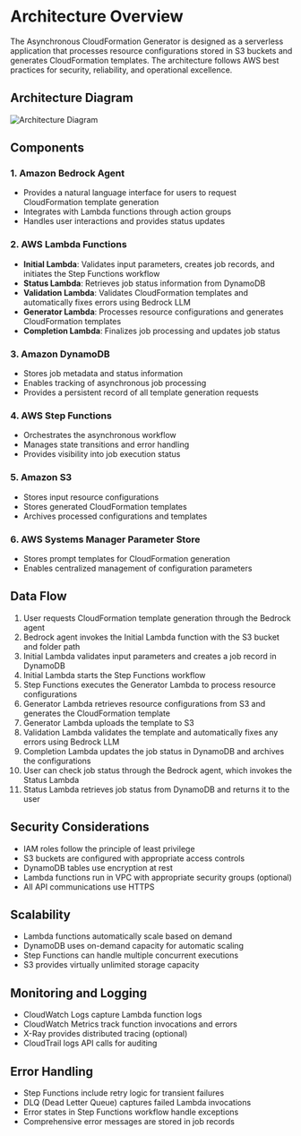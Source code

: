 # Architecture Overview

The Asynchronous CloudFormation Generator is designed as a serverless application that processes resource configurations stored in S3 buckets and generates CloudFormation templates. The architecture follows AWS best practices for security, reliability, and operational excellence.

## Architecture Diagram

![Architecture Diagram](architecture-diagram.png)

## Components

### 1. Amazon Bedrock Agent

- Provides a natural language interface for users to request CloudFormation template generation
- Integrates with Lambda functions through action groups
- Handles user interactions and provides status updates

### 2. AWS Lambda Functions

- **Initial Lambda**: Validates input parameters, creates job records, and initiates the Step Functions workflow
- **Status Lambda**: Retrieves job status information from DynamoDB
- **Validation Lambda**: Validates CloudFormation templates and automatically fixes errors using Bedrock LLM
- **Generator Lambda**: Processes resource configurations and generates CloudFormation templates
- **Completion Lambda**: Finalizes job processing and updates job status

### 3. Amazon DynamoDB

- Stores job metadata and status information
- Enables tracking of asynchronous job processing
- Provides a persistent record of all template generation requests

### 4. AWS Step Functions

- Orchestrates the asynchronous workflow
- Manages state transitions and error handling
- Provides visibility into job execution status

### 5. Amazon S3

- Stores input resource configurations
- Stores generated CloudFormation templates
- Archives processed configurations and templates

### 6. AWS Systems Manager Parameter Store

- Stores prompt templates for CloudFormation generation
- Enables centralized management of configuration parameters

## Data Flow

1. User requests CloudFormation template generation through the Bedrock agent
2. Bedrock agent invokes the Initial Lambda function with the S3 bucket and folder path
3. Initial Lambda validates input parameters and creates a job record in DynamoDB
4. Initial Lambda starts the Step Functions workflow
5. Step Functions executes the Generator Lambda to process resource configurations
6. Generator Lambda retrieves resource configurations from S3 and generates the CloudFormation template
7. Generator Lambda uploads the template to S3
8. Validation Lambda validates the template and automatically fixes any errors using Bedrock LLM
9. Completion Lambda updates the job status in DynamoDB and archives the configurations
10. User can check job status through the Bedrock agent, which invokes the Status Lambda
11. Status Lambda retrieves job status from DynamoDB and returns it to the user

## Security Considerations

- IAM roles follow the principle of least privilege
- S3 buckets are configured with appropriate access controls
- DynamoDB tables use encryption at rest
- Lambda functions run in VPC with appropriate security groups (optional)
- All API communications use HTTPS

## Scalability

- Lambda functions automatically scale based on demand
- DynamoDB uses on-demand capacity for automatic scaling
- Step Functions can handle multiple concurrent executions
- S3 provides virtually unlimited storage capacity

## Monitoring and Logging

- CloudWatch Logs capture Lambda function logs
- CloudWatch Metrics track function invocations and errors
- X-Ray provides distributed tracing (optional)
- CloudTrail logs API calls for auditing

## Error Handling

- Step Functions include retry logic for transient failures
- DLQ (Dead Letter Queue) captures failed Lambda invocations
- Error states in Step Functions workflow handle exceptions
- Comprehensive error messages are stored in job records
